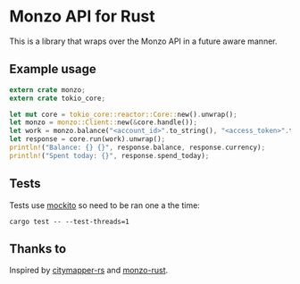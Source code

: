 # Monzo API for Rust

This is a library that wraps over the Monzo API in a future aware manner.

## Example usage

```rust
extern crate monzo;
extern crate tokio_core;

let mut core = tokio_core::reactor::Core::new().unwrap();
let monzo = monzo::Client::new(&core.handle());
let work = monzo.balance("<account_id>".to_string(), "<access_token>".to_string());
let response = core.run(work).unwrap();
println!("Balance: {} {}", response.balance, response.currency);
println!("Spent today: {}", response.spend_today);
```

## Tests

Tests use [mockito](https://crates.io/crates/mockito) so need to be ran one a the time:

```
cargo test -- --test-threads=1
```

## Thanks to

Inspired by [citymapper-rs](https://crates.io/crates/citymapper) and [monzo-rust](https://github.com/llompartg/monzo-rust).
